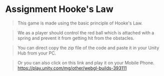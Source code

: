 # Assignment Hooke's Law
>This game is made using the basic principle of Hooke's Law.

>We as a player should control the red ball which is attached with a spring and prevent it from getting hit from the obstacles.

>You can direct copy the zip file of the code and paste it in your Unity Hub from your PC.

>Or you can also click on this link and play it on your Mobile Phone.
>https://play.unity.com/mg/other/webgl-builds-393111
